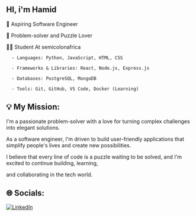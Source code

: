 ## **HI, i'm Hamid**

🧠 Aspiring Software Engineer

🧩 Problem-solver and Puzzle Lover

👨‍💻 Student At semicolonafrica

      - Languages: Python, JavaScript, HTML, CSS
      
      - Frameworks & Libraries: React, Node.js, Express.js
      
      - Databases: PostgreSQL, MongoDB
      
      - Tools: Git, GitHub, VS Code, Docker (Learning)



##  💡 My Mission:

I'm a passionate problem-solver with a love for turning complex challenges into elegant solutions.

As a software engineer, I'm driven to build user-friendly applications that simplify people's lives and create new possibilities. 

I believe that every line of code is a puzzle waiting to be solved, and I'm excited to continue building, learning,

and collaborating in the tech world.

## 🌐 Socials:

[![LinkedIn](https://img.shields.io/badge/LinkedIn-0077B5?style=for-the-badge&logo=linkedin&logoColor=white)](https://www.linkedin.com/in/[https://www.linkedin.com/in/abdulhamid-abari-766b98362/])
